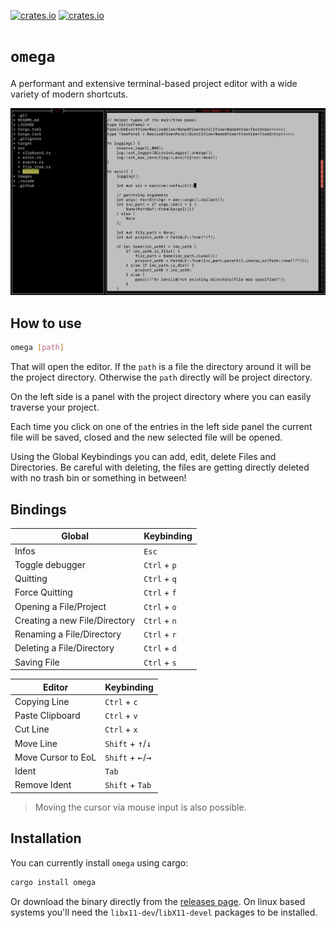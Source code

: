 [![crates.io](https://img.shields.io/crates/v/omega.svg)](https://crates.io/crates/omega)
[![crates.io](https://img.shields.io/crates/d/omega.svg)](https://crates.io/crates/omega)

# `omega`

A performant and extensive terminal-based project editor with a wide variety of modern shortcuts.

<img src="images/screenshot.png" width="650"/>

## How to use

```bash
omega [path]
```
That will open the editor. If the `path` is a file the directory around it will be the project directory. Otherwise the `path` directly will be project directory.

On the left side is a panel with the project directory where you can easily traverse your project.

Each time you click on one of the entries in the left side panel the current file will be saved, closed and the new selected file will be opened.

Using the Global Keybindings you can add, edit, delete Files and Directories. Be careful with deleting, the files are getting directly deleted with no trash bin or something in between!

## Bindings

| Global                        | Keybinding   |
| ----------------------------- | ------------ |
| Infos                         | `Esc`        |
| Toggle debugger               | `Ctrl` + `p` |
| Quitting                      | `Ctrl` + `q` |
| Force Quitting                | `Ctrl` + `f` |
| Opening a File/Project        | `Ctrl` + `o` |
| Creating a new File/Directory | `Ctrl` + `n` |
| Renaming a File/Directory     | `Ctrl` + `r` |
| Deleting a File/Directory     | `Ctrl` + `d` |
| Saving File                   | `Ctrl` + `s` |

| Editor             | Keybinding                                    |
| ------------------ | --------------------------------------------- |
| Copying Line       | `Ctrl` + `c`                                  |
| Paste Clipboard    | `Ctrl` + `v`                                  |
| Cut Line           | `Ctrl` + `x`                                  |
| Move Line          | `Shift` + <kbd>&uarr;</kbd>/<kbd>&darr;</kbd> |
| Move Cursor to EoL | `Shift` + <kbd>&larr;</kbd>/<kbd>&rarr;</kbd> |
| Ident              | `Tab`                                         |
| Remove Ident       | `Shift` + `Tab`                               |

> Moving the cursor via mouse input is also possible.

## Installation

You can currently install `omega` using cargo:
```bash
cargo install omega
```
Or download the binary directly from the [releases page](https://github.com/nwrenger/omega/releases/latest).
On linux based systems you'll need the `libx11-dev`/`libX11-devel` packages to be installed.
